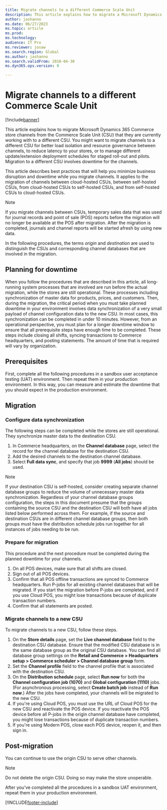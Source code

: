 ```yaml
---
title: Migrate channels to a different Commerce Scale Unit
description: This article explains how to migrate a Microsoft Dynamics 365 Commerce channel to a different Commerce Scale Unit.
author: jashanno
ms.date: 06/27/2023
ms.topic: article
ms.prod: 
ms.technology: 
audience: IT Pro
ms.reviewer: josaw
ms.search.region: Global
ms.author: jashanno
ms.search.validFrom: 2018-04-30
ms.dyn365.ops.version: 8

---
```


# Migrate channels to a different Commerce Scale Unit

[!include[banner](../includes/banner.md)]

This article explains how to migrate Microsoft Dynamics 365 Commerce store channels from the Commerce Scale Unit (CSU) that they are currently working with to a different CSU. You might want to migrate channels to a different CSU for better load isolation and resource governance between channels, to reduce latency to your stores, or to manage different update/extension deployment schedules for staged roll-out and pilots. Migration to a different CSU involves downtime for the channels.

This article describes best practices that will help you minimize business disruption and downtime while you migrate channels. It applies to the migration of channels between cloud-hosted CSUs, between self-hosted CSUs, from cloud-hosted CSUs to self-hosted CSUs, and from self-hosted CSUs to cloud-hosted CSUs.

> [!NOTE]
> If you migrate channels between CSUs, temporary sales data that was used for journal records and point of sale (POS) reports before the migration will no longer be available at the POS after migration. After the migration is completed, journals and channel reports will be started afresh by using new data.

In the following procedures, the terms *origin* and *destination* are used to distinguish the CSUs and corresponding channel databases that are involved in the migration.

## Planning for downtime

When you follow the procedures that are described in this article, all long-running system processes that are involved are run before the actual migration, while the stores are still operational. These processes including synchronization of master data for products, prices, and customers. Then, during the migration, the critical period when you must take planned downtime in your environment involves data synchronization of a very small payload of channel configuration data to the new CSU. In most cases, this synchronization can be completed in under 10 minutes. However, from an operational perspective, you must plan for a longer downtime window to ensure that all prerequisite steps have enough time to be completed. These steps include closing all shifts, syncing transactions to Commerce headquarters, and posting statements. The amount of time that is required will vary by organization.

## Prerequisites

First, complete all the following procedures in a sandbox user acceptance testing (UAT) environment. Then repeat them in your production environment. In this way, you can measure and estimate the downtime that you should expect in the production environment.

## Migration

### Configure data synchronization

The following steps can be completed while the stores are still operational. They synchronize master data to the destination CSU.

1. In Commerce headquarters, on the **Channel database** page, select the record for the channel database for the destination CSU. 
2. Add the desired channels to the destination channel database.
3. Select **Full data sync**, and specify that job **9999** (**All jobs**) should be used.

> [!NOTE]
> If your destination CSU is self-hosted, consider creating separate channel database groups to reduce the volume of unnecessary master data synchronization. Regardless of your channel database groups configuration, the steps in this document presume that the groups containing the source CSU and the destination CSU will both have all jobs listed below performed across them. For example, if the source and destination CSUs are in different channel database groups, then both groups must have the distribution schedule jobs run together for all instances of jobs needing to be run.

### Prepare for migration

This procedure and the next procedure must be completed during the planned downtime for your channels.

1. On all POS devices, make sure that all shifts are closed.
2. Sign out of all POS devices.
3. Confirm that all POS offline transactions are synced to Commerce headquarters. Run P-jobs for all existing channel databases that will be migrated. If you start the migration before P-jobs are completed, and if you use Cloud POS, you might lose transactions because of duplicate transaction numbers.
4. Confirm that all statements are posted.

### Migrate channels to a new CSU

To migrate channels to a new CSU, follow these steps.

1. On the **Store details** page, set the **Live channel database** field to the destination CSU database. Ensure that the modified CSU database is in the same database group as the original CSU database. You can find all database group settings on the **Retail and Commerce \> Headquarters setup \> Commerce scheduler \> Channel database group** form.
1. Set the **Channel profile** field to the channel profile that is associated with the destination CSU.
1. On the **Distribution schedule** page, select **Run now** for both the **Channel configuration job (1070)** and **Global configuration (1110)** jobs. (For asynchronous processing, select **Create batch job** instead of **Run now**.) After the jobs have completed, your channels will be migrated to the new CSU.
1. If you're using Cloud POS, you must use the URL of Cloud POS for the new CSU and reactivate the POS device. If you reactivate the POS device before all P-jobs in the origin channel database have completed, you might lose transactions because of duplicate transaction numbers.
1. If you're using Modern POS, close each POS device, reopen it, and then sign in.

## Post-migration

You can continue to use the origin CSU to serve other channels. 

> [!NOTE]
> Do not delete the origin CSU. Doing so may make the store unoperable.

After you've completed all the procedures in a sandbox UAT environment, repeat them in your production environment.


[!INCLUDE[footer-include](../../../includes/footer-banner.md)]
